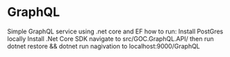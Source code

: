 # GraphQL
Simple GraphQL service using .net core and EF
how to run:
Install PostGres locally
Install .Net Core SDK
navigate to src/GOC.GraphQL.API/ then run 
  dotnet restore && dotnet run
nagivation to localhost:9000/GraphQL

